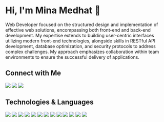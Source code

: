 # Hi, I'm Mina Medhat 👋

Web Developer focused on the structured design and implementation of effective web solutions, encompassing both front-end and back-end development. My expertise extends to building user-centric interfaces utilizing modern front-end technologies, alongside skills in RESTful API development, database optimization, and security protocols to address complex challenges. My approach emphasizes collaboration within team environments to ensure the successful delivery of applications.

## Connect with Me

<p>
  <a href="https://www.linkedin.com/in/minamedhat00/"><img src="https://img.shields.io/badge/LinkedIn-0077B5?style=for-the-badge&logo=linkedin&logoColor=white"></a>
  <a href="mailto:mina.medhat.luka@outlook.com"><img src="https://img.shields.io/badge/Microsoft_Outlook-0078D4?style=for-the-badge&logo=microsoft-outlook&logoColor=white"></a>
  <a href="https://mina-medhat-00.github.io/Portfolio/"><img src="https://img.shields.io/badge/Portfolio-%23000000.svg?style=for-the-badge&logo=firefox&logoColor=#FF7139"></a>
</p>

## Technologies & Languages

<p>
  <img src="https://img.shields.io/badge/PostgreSQL-316192?style=for-the-badge&logo=postgresql&logoColor=white"/>
  <img src="https://img.shields.io/badge/MongoDB-%234ea94b.svg?style=for-the-badge&logo=mongodb&logoColor=white"/>
  <img src="https://img.shields.io/badge/Postman-FF6C37?style=for-the-badge&logo=postman&logoColor=white"/>
  <img src="https://img.shields.io/badge/JavaScript-F7DF1E?style=for-the-badge&logo=JavaScript&logoColor=white"/>
  <img src="https://img.shields.io/badge/node.js-6DA55F?style=for-the-badge&logo=node.js&logoColor=white"/>
  <img src="https://img.shields.io/badge/HTML-239120?style=for-the-badge&logo=html5&logoColor=white"/>
  <img src="https://img.shields.io/badge/CSS-239120?&style=for-the-badge&logo=css3&logoColor=white"/>
  <img src="https://img.shields.io/static/v1?label=&message=BOOTSTRAP&color=316c5e&style=for-the-badge&logo=bootstrap"/>
  <img src="https://img.shields.io/static/v1?style=for-the-badge&message=Tailwind+CSS&color=222222&logo=Tailwind+CSS&logoColor=06B6D4&label="/>
  <img src="https://img.shields.io/badge/Amazon_AWS-FF9900?style=for-the-badge&logo=amazonaws&logoColor=white"/>
  <img src="https://img.shields.io/badge/GIT-E44C30?style=for-the-badge&logo=git&logoColor=white"/>
  <img src="https://img.shields.io/badge/GitHub-100000?style=for-the-badge&logo=github&logoColor=white"/>
  <img src="https://img.shields.io/static/v1?label=&message=LINUX&color=111111&style=for-the-badge&logo=linux"/>
</p>
